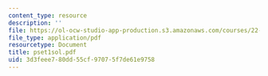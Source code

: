 ```yaml
---
content_type: resource
description: ''
file: https://ol-ocw-studio-app-production.s3.amazonaws.com/courses/22-616-plasma-transport-theory-fall-2003/3d3feee780dd55cf97075f7de61e9758_pset1sol.pdf
file_type: application/pdf
resourcetype: Document
title: pset1sol.pdf
uid: 3d3feee7-80dd-55cf-9707-5f7de61e9758
---
```

